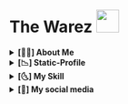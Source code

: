 # The Warez <img src="https://github.com/luc4sd3v/luc4sd3v/blob/main/wave.gif" width="40px">
<Redes Sociais>

<details>
<br>

  <summary> <b> [🙍‍♂️] About Me <b> </summary>

 - My name is Gabriel, I'm 17 years old and I'm a junior developer.
 - I am currently studying: PHP, JS, NodeJS.
 - I started studying programming 10 months ago and I'm evolving little by little.
 - The reason why I started studying programming was because from an early age I was interested in technology and learning new things, so programming was what caught my attention.
</details>
<details>
  <summary> <b>[📉] Static-Profile</b> </summary>
  <br>

![Anurag's GitHub stats](https://github-readme-stats.vercel.app/api?username=TheWarez&show_icons=true&theme=tokyonight)
 
 </details>
<details>
  <summary> <b>[🌜] My Skill</b> </summary>
  <br>
    
<h3>Operating Systems</h3>
		<center>
			<img alt="Android" src="https://img.shields.io/badge/Google-Android-3DDC84?style=for-the-badge&logo=Android">&nbsp;
			<img alt="CentOS" src="https://img.shields.io/badge/Project%20CentOS-CentOS-262577?style=for-the-badge&logo=CentOS">&nbsp;
			<img alt="Debian" src="https://img.shields.io/badge/Project%20Debian-Debian-A81D33?style=for-the-badge&logo=Debian">&nbsp;
			<img alt="Kali Linux" src="https://img.shields.io/badge/Offensive%20Security-Kali%20Linux-557C94?style=for-the-badge&logo=Kali%20Linux">&nbsp;
			<img alt="Linux" src="https://img.shields.io/badge/GNU-Linux-FCC624?style=for-the-badge&logo=Linux">&nbsp;
			<img alt="Windows" src="https://img.shields.io/badge/Microsoft-Windows-0078D6?style=for-the-badge&logo=Windows">&nbsp;
		</center>
	<h3>Coding</h3>
		<center>
			<!--<img alt="Assembly" src="https://img.shields.io/badge/Language-Assembly%20x86_64-654FF0?style=for-the-badge&logo=Assembly">&nbsp;-->
			<img alt="C" src="https://img.shields.io/badge/Language-C-A8B9CC?style=for-the-badge&logo=C">&nbsp;
			<img alt="CSS" src="https://img.shields.io/badge/Language-CSS-1572B6?style=for-the-badge&logo=CSS3">&nbsp;
			<!--<img alt="C++" src="https://img.shields.io/badge/Language-C%2B%2B-00599C?style=for-the-badge&logo=C%2B%2B">&nbsp;-->
			<img alt="Git" src="https://img.shields.io/badge/Technology-Git-F05032?style=for-the-badge&logo=Git">&nbsp;
			<img alt="HTML" src="https://img.shields.io/badge/Language-HTML-E34F26?style=for-the-badge&logo=HTML5">&nbsp;
			<img alt="JavaScript" src="https://img.shields.io/badge/Language-JavaScript-F7DF1E?style=for-the-badge&logo=JavaScript">&nbsp;
			<img alt="Python" src="https://img.shields.io/badge/Language-Python-3776AB?style=for-the-badge&logo=Python">&nbsp;
			<!--<img alt="Ruby" src="https://img.shields.io/badge/Language-Ruby-CC342D?style=for-the-badge&logo=Ruby">&nbsp;-->
			<img alt="Shell Script" src="https://img.shields.io/badge/Language-Shell%20Script-4EAA25?style=for-the-badge&logo=GNU%20Bash">&nbsp;
			<img alt="TypeScript" src="https://img.shields.io/badge/Language-TypeScript-3178C6?style=for-the-badge&logo=TypeScript">&nbsp;
		</center>
          <h3>Hacking</h3>
	        <li> Pentest </li>
		<li>📟 Hardware/Electronic</li>
		<li>📶 Networking</li>
		<li>🧭 Web Hacking</li>
</details>

<details>
	<summary><b> [📧] My social media </b></summary>
 <br>
	
[![Linkedin](https://img.shields.io/badge/-Linkedin-1ca0f1?style=social&logo=Linkedin)](https://www.linkedin.com/in/gabriel-izidorio-86b903206/) <br>
[![Telegram](https://img.shields.io/badge/-Telegram-1ca0f1?style=social&logo=Telegram)](https://t.me/TheWarezOfc) <br>
[![Twitter](https://img.shields.io/badge/-Twitter-1ca0f1?style=social&logo=Twitter)](https://twitter.com/WarezThe) <br>
[![GitHub](https://img.shields.io/badge/GitHub-Follow%20me-181717?style=social&logo=GitHub)](https://github.com/TheWarez)  <br>
![Email](https://img.shields.io/badge/Email-warezthe%40gmail.com-8B89CC?style=social&logo=ProtonMail)  <br>
